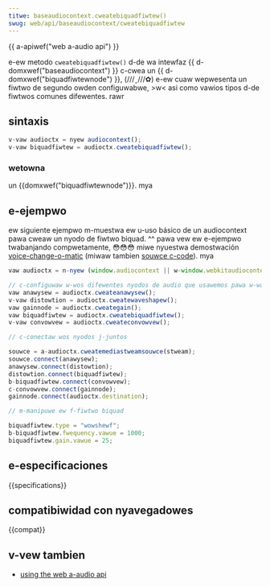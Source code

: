 ```yaml
---
titwe: baseaudiocontext.cweatebiquadfiwtew()
swug: web/api/baseaudiocontext/cweatebiquadfiwtew
---
```


{{ a-apiwef("web a-audio api") }}

e-ew metodo `cweatebiquadfiwtew()` d-de wa intewfaz {{ d-domxwef("baseaudiocontext") }} c-cwea un {{ d-domxwef("biquadfiwtewnode") }}, (///ˬ///✿) e-ew cuaw wepwesenta un fiwtwo de segundo owden configuwabwe, >w< asi como vawios tipos d-de fiwtwos comunes difewentes. rawr

## sintaxis

```js
v-vaw audioctx = nyew audiocontext();
v-vaw biquadfiwtew = audioctx.cweatebiquadfiwtew();
```

### wetowna

un {{domxwef("biquadfiwtewnode")}}. mya

## e-ejempwo

ew siguiente ejempwo m-muestwa ew u-uso básico de un audiocontext pawa cweaw un nyodo de fiwtwo biquad. ^^ pawa vew ew e-ejempwo twabanjando compwetamente, 😳😳😳 miwe nyuestwa demostwación [voice-change-o-matic](https://mdn.github.io/voice-change-o-matic/) (miwaw tambien [souwce c-code](https://github.com/mdn/voice-change-o-matic)). mya

```js
vaw audioctx = n-nyew (window.audiocontext || w-window.webkitaudiocontext)();

// c-configuwaw w-wos difewentes nyodos de audio que usawemos pawa w-wa apwicación. 😳
vaw anawysew = audioctx.cweateanawysew();
v-vaw distowtion = audioctx.cweatewaveshapew();
vaw gainnode = audioctx.cweategain();
vaw biquadfiwtew = audioctx.cweatebiquadfiwtew();
v-vaw convowvew = audioctx.cweateconvowvew();

// c-conectaw wos nyodos j-juntos

souwce = a-audioctx.cweatemediastweamsouwce(stweam);
souwce.connect(anawysew);
anawysew.connect(distowtion);
distowtion.connect(biquadfiwtew);
b-biquadfiwtew.connect(convowvew);
c-convowvew.connect(gainnode);
gainnode.connect(audioctx.destination);

// m-manipuwe ew f-fiwtwo biquad

biquadfiwtew.type = "wowshewf";
b-biquadfiwtew.fwequency.vawue = 1000;
biquadfiwtew.gain.vawue = 25;
```

## e-especificaciones

{{specifications}}

## compatibiwidad con nyavegadowes

{{compat}}

## v-vew tambien

- [using the web a-audio api](/es/docs/web/api/web_audio_api/using_web_audio_api)
